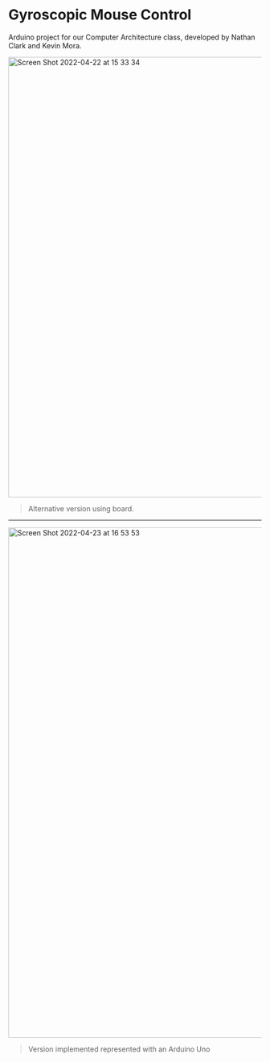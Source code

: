# Gyroscopic Mouse Control
Arduino project for our Computer Architecture class, developed by Nathan Clark and Kevin Mora.

<img width="875" alt="Screen Shot 2022-04-22 at 15 33 34" src="https://user-images.githubusercontent.com/83437383/164996277-673ffa71-b50d-4d11-8c3c-21d9a5067b1d.png">

> Alternative version using board.

---

<img width="1014" alt="Screen Shot 2022-04-23 at 16 53 53" src="https://user-images.githubusercontent.com/83437383/164996283-b16bfc37-7b32-4f6a-ae35-be853be3f3fc.png">

> Version implemented represented with an Arduino Uno
